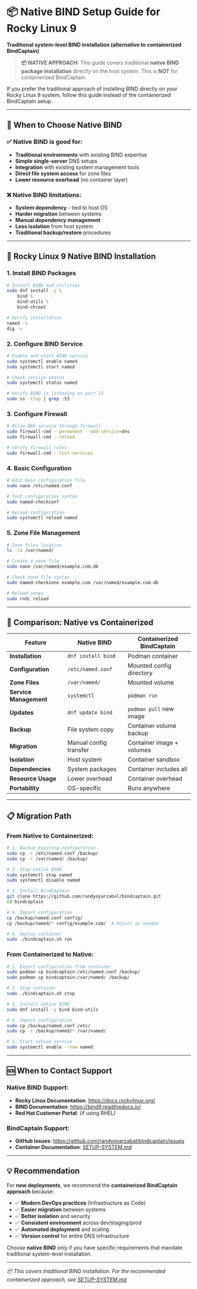 # 📦 Native BIND Setup Guide for Rocky Linux 9

**Traditional system-level BIND installation (alternative to containerized BindCaptain)**

> **📦 NATIVE APPROACH:** This guide covers traditional **native BIND package installation** directly on the host system. This is **NOT** for containerized BindCaptain.

If you prefer the traditional approach of installing BIND directly on your Rocky Linux 9 system, follow this guide instead of the containerized BindCaptain setup.

---

## 🎯 When to Choose Native BIND

### **✅ Native BIND is good for:**
- **Traditional environments** with existing BIND expertise
- **Simple single-server** DNS setups
- **Integration** with existing system management tools
- **Direct file system access** for zone files
- **Lower resource overhead** (no container layer)

### **❌ Native BIND limitations:**
- **System dependency** - tied to host OS
- **Harder migration** between systems
- **Manual dependency management**
- **Less isolation** from host system
- **Traditional backup/restore** procedures

---

## 🚀 Rocky Linux 9 Native BIND Installation

### **1. Install BIND Packages**

```bash
# Install BIND and utilities
sudo dnf install -y \
    bind \
    bind-utils \
    bind-chroot

# Verify installation
named -v
dig -v
```

### **2. Configure BIND Service**

```bash
# Enable and start BIND service
sudo systemctl enable named
sudo systemctl start named

# Check service status
sudo systemctl status named

# Verify BIND is listening on port 53
sudo ss -tlnp | grep :53
```

### **3. Configure Firewall**

```bash
# Allow DNS service through firewall
sudo firewall-cmd --permanent --add-service=dns
sudo firewall-cmd --reload

# Verify firewall rules
sudo firewall-cmd --list-services
```

### **4. Basic Configuration**

```bash
# Edit main configuration file
sudo nano /etc/named.conf

# Test configuration syntax
sudo named-checkconf

# Reload configuration
sudo systemctl reload named
```

### **5. Zone File Management**

```bash
# Zone files location
ls -la /var/named/

# Create a zone file
sudo nano /var/named/example.com.db

# Check zone file syntax
sudo named-checkzone example.com /var/named/example.com.db

# Reload zones
sudo rndc reload
```

---

## 🔧 Comparison: Native vs Containerized

| Feature | Native BIND | Containerized BindCaptain |
|---------|-------------|---------------------------|
| **Installation** | `dnf install bind` | Podman container |
| **Configuration** | `/etc/named.conf` | Mounted config directory |
| **Zone Files** | `/var/named/` | Mounted volume |
| **Service Management** | `systemctl` | `podman run` |
| **Updates** | `dnf update bind` | `podman pull` new image |
| **Backup** | File system copy | Container volume backup |
| **Migration** | Manual config transfer | Container image + volumes |
| **Isolation** | Host system | Container sandbox |
| **Dependencies** | System packages | Container includes all |
| **Resource Usage** | Lower overhead | Container overhead |
| **Portability** | OS-specific | Runs anywhere |

---

## 📋 Migration Path

### **From Native to Containerized:**

```bash
# 1. Backup existing configuration
sudo cp -r /etc/named.conf /backup/
sudo cp -r /var/named/ /backup/

# 2. Stop native BIND
sudo systemctl stop named
sudo systemctl disable named

# 3. Install BindCaptain
git clone https://github.com/randyoyarzabal/bindcaptain.git
cd bindcaptain

# 4. Import configuration
cp /backup/named.conf config/
cp /backup/named/* config/example.com/  # Adjust as needed

# 5. Deploy container
sudo ./bindcaptain.sh run
```

### **From Containerized to Native:**

```bash
# 1. Export configuration from container
sudo podman cp bindcaptain:/etc/named.conf /backup/
sudo podman cp bindcaptain:/var/named/ /backup/

# 2. Stop container
sudo ./bindcaptain.sh stop

# 3. Install native BIND
sudo dnf install -y bind bind-utils

# 4. Import configuration
sudo cp /backup/named.conf /etc/
sudo cp -r /backup/named/* /var/named/

# 5. Start native service
sudo systemctl enable --now named
```

---

## 🆘 When to Contact Support

### **Native BIND Support:**
- **Rocky Linux Documentation**: https://docs.rockylinux.org/
- **BIND Documentation**: https://bind9.readthedocs.io/
- **Red Hat Customer Portal**: (if using RHEL)

### **BindCaptain Support:**
- **GitHub Issues**: https://github.com/randyoyarzabal/bindcaptain/issues
- **Container Documentation**: [SETUP-SYSTEM.md](SETUP-SYSTEM.md)

---

## 💡 Recommendation

For **new deployments**, we recommend the **containerized BindCaptain approach** because:

- ✅ **Modern DevOps practices** (Infrastructure as Code)
- ✅ **Easier migration** between systems
- ✅ **Better isolation** and security
- ✅ **Consistent environment** across dev/staging/prod
- ✅ **Automated deployment** and scaling
- ✅ **Version control** for entire DNS infrastructure

Choose **native BIND** only if you have specific requirements that mandate traditional system-level installation.

---

*📦 This covers traditional BIND installation. For the recommended containerized approach, see [SETUP-SYSTEM.md](SETUP-SYSTEM.md)*

